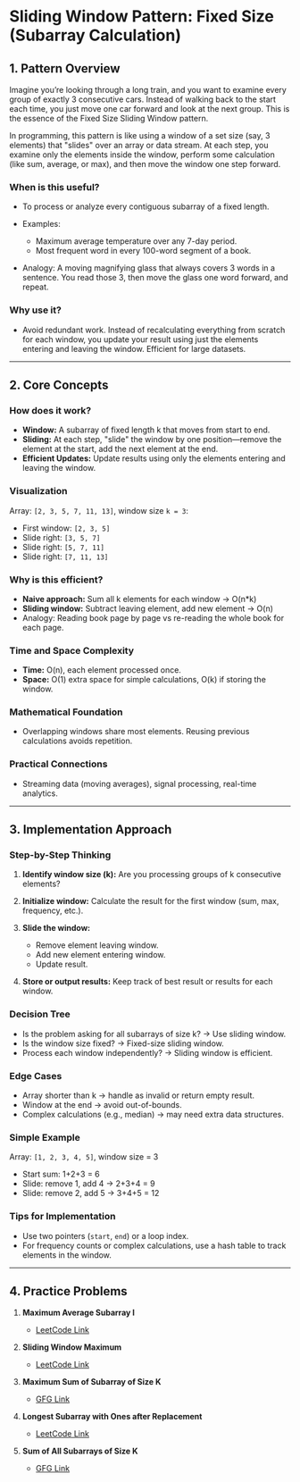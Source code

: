 # Sliding Window Pattern: Fixed Size (Subarray Calculation)

## 1. Pattern Overview

Imagine you’re looking through a long train, and you want to examine every group of exactly 3 consecutive cars. Instead of walking back to the start each time, you just move one car forward and look at the next group. This is the essence of the Fixed Size Sliding Window pattern.

In programming, this pattern is like using a window of a set size (say, 3 elements) that "slides" over an array or data stream. At each step, you examine only the elements inside the window, perform some calculation (like sum, average, or max), and then move the window one step forward.

### When is this useful?

* To process or analyze every contiguous subarray of a fixed length.
* Examples:

  * Maximum average temperature over any 7-day period.
  * Most frequent word in every 100-word segment of a book.
* Analogy: A moving magnifying glass that always covers 3 words in a sentence. You read those 3, then move the glass one word forward, and repeat.

### Why use it?

* Avoid redundant work. Instead of recalculating everything from scratch for each window, you update your result using just the elements entering and leaving the window. Efficient for large datasets.

---

## 2. Core Concepts

### How does it work?

* **Window:** A subarray of fixed length k that moves from start to end.
* **Sliding:** At each step, "slide" the window by one position—remove the element at the start, add the next element at the end.
* **Efficient Updates:** Update results using only the elements entering and leaving the window.

### Visualization

Array: `[2, 3, 5, 7, 11, 13]`, window size `k = 3`:

* First window: `[2, 3, 5]`
* Slide right: `[3, 5, 7]`
* Slide right: `[5, 7, 11]`
* Slide right: `[7, 11, 13]`

### Why is this efficient?

* **Naive approach:** Sum all k elements for each window → O(n*k)
* **Sliding window:** Subtract leaving element, add new element → O(n)
* Analogy: Reading book page by page vs re-reading the whole book for each page.

### Time and Space Complexity

* **Time:** O(n), each element processed once.
* **Space:** O(1) extra space for simple calculations, O(k) if storing the window.

### Mathematical Foundation

* Overlapping windows share most elements. Reusing previous calculations avoids repetition.

### Practical Connections

* Streaming data (moving averages), signal processing, real-time analytics.

---

## 3. Implementation Approach

### Step-by-Step Thinking

1. **Identify window size (k):** Are you processing groups of k consecutive elements?
2. **Initialize window:** Calculate the result for the first window (sum, max, frequency, etc.).
3. **Slide the window:**

   * Remove element leaving window.
   * Add new element entering window.
   * Update result.
4. **Store or output results:** Keep track of best result or results for each window.

### Decision Tree

* Is the problem asking for all subarrays of size k? → Use sliding window.
* Is the window size fixed? → Fixed-size sliding window.
* Process each window independently? → Sliding window is efficient.

### Edge Cases

* Array shorter than k → handle as invalid or return empty result.
* Window at the end → avoid out-of-bounds.
* Complex calculations (e.g., median) → may need extra data structures.

### Simple Example

Array: `[1, 2, 3, 4, 5]`, window size = 3

* Start sum: 1+2+3 = 6
* Slide: remove 1, add 4 → 2+3+4 = 9
* Slide: remove 2, add 5 → 3+4+5 = 12

### Tips for Implementation

* Use two pointers (`start`, `end`) or a loop index.
* For frequency counts or complex calculations, use a hash table to track elements in the window.

---

## 4. Practice Problems

1. **Maximum Average Subarray I**

   * [LeetCode Link](https://leetcode.com/problems/maximum-average-subarray-i/)

2. **Sliding Window Maximum**

   * [LeetCode Link](https://leetcode.com/problems/sliding-window-maximum/)

3. **Maximum Sum of Subarray of Size K**

   * [GFG Link](https://practice.geeksforgeeks.org/problems/max-of-all-subarrays-of-size-k3101/1)

4. **Longest Subarray with Ones after Replacement**

   * [LeetCode Link](https://leetcode.com/problems/max-consecutive-ones-iii/)

5. **Sum of All Subarrays of Size K**

   * [GFG Link](https://practice.geeksforgeeks.org/problems/sum-of-all-subarrays-of-size-k0531/1)

